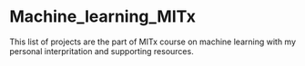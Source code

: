 # Machine_learning_MITx
This list of projects are the part of MITx course on machine learning with my personal interpritation and supporting resources.
